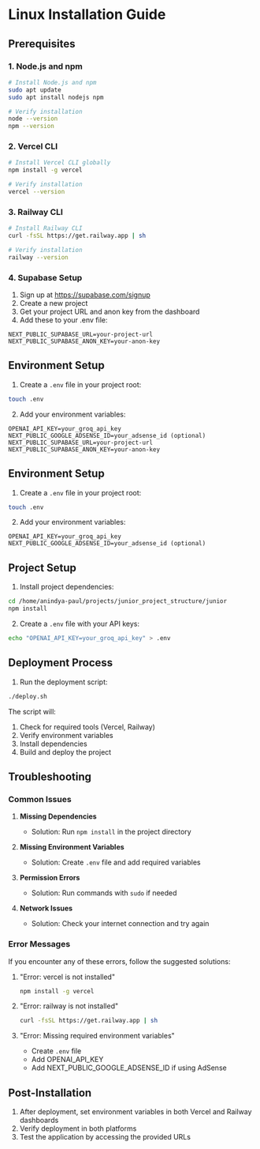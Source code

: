 # Linux Installation Guide

## Prerequisites

### 1. Node.js and npm
```bash
# Install Node.js and npm
sudo apt update
sudo apt install nodejs npm

# Verify installation
node --version
npm --version
```

### 2. Vercel CLI
```bash
# Install Vercel CLI globally
npm install -g vercel

# Verify installation
vercel --version
```

### 3. Railway CLI
```bash
# Install Railway CLI
curl -fsSL https://get.railway.app | sh

# Verify installation
railway --version
```

### 4. Supabase Setup
1. Sign up at https://supabase.com/signup
2. Create a new project
3. Get your project URL and anon key from the dashboard
4. Add these to your .env file:
```env
NEXT_PUBLIC_SUPABASE_URL=your-project-url
NEXT_PUBLIC_SUPABASE_ANON_KEY=your-anon-key
```

## Environment Setup

1. Create a `.env` file in your project root:
```bash
touch .env
```

2. Add your environment variables:
```env
OPENAI_API_KEY=your_groq_api_key
NEXT_PUBLIC_GOOGLE_ADSENSE_ID=your_adsense_id (optional)
NEXT_PUBLIC_SUPABASE_URL=your-project-url
NEXT_PUBLIC_SUPABASE_ANON_KEY=your-anon-key
```

## Environment Setup

1. Create a `.env` file in your project root:
```bash
touch .env
```

2. Add your environment variables:
```env
OPENAI_API_KEY=your_groq_api_key
NEXT_PUBLIC_GOOGLE_ADSENSE_ID=your_adsense_id (optional)
```

## Project Setup

1. Install project dependencies:
```bash
cd /home/anindya-paul/projects/junior_project_structure/junior
npm install
```

2. Create a `.env` file with your API keys:
```bash
echo "OPENAI_API_KEY=your_groq_api_key" > .env
```

## Deployment Process

1. Run the deployment script:
```bash
./deploy.sh
```

The script will:
1. Check for required tools (Vercel, Railway)
2. Verify environment variables
3. Install dependencies
4. Build and deploy the project

## Troubleshooting

### Common Issues

1. **Missing Dependencies**
   - Solution: Run `npm install` in the project directory

2. **Missing Environment Variables**
   - Solution: Create `.env` file and add required variables

3. **Permission Errors**
   - Solution: Run commands with `sudo` if needed

4. **Network Issues**
   - Solution: Check your internet connection and try again

### Error Messages

If you encounter any of these errors, follow the suggested solutions:

1. "Error: vercel is not installed"
   ```bash
   npm install -g vercel
   ```

2. "Error: railway is not installed"
   ```bash
   curl -fsSL https://get.railway.app | sh
   ```

3. "Error: Missing required environment variables"
   - Create `.env` file
   - Add OPENAI_API_KEY
   - Add NEXT_PUBLIC_GOOGLE_ADSENSE_ID if using AdSense

## Post-Installation

1. After deployment, set environment variables in both Vercel and Railway dashboards
2. Verify deployment in both platforms
3. Test the application by accessing the provided URLs
